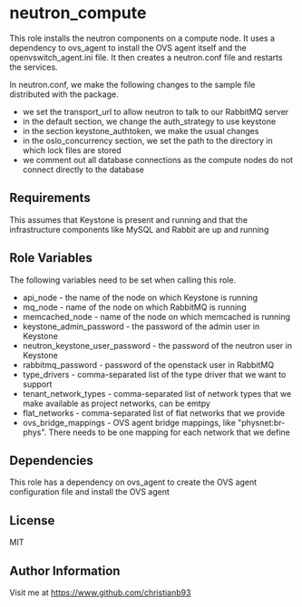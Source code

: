 neutron_compute
=========

This role installs the neutron components on a compute node. It uses a dependency to ovs_agent to install the OVS agent itself and the openvswitch_agent.ini file. It then creates a neutron.conf file and restarts the services.



In neutron.conf, we make the following changes to the sample file distributed with the package.

* we set the transport_url to allow neutron to talk to our RabbitMQ server
* in the default section, we change the auth_strategy to use keystone
* in the section keystone_authtoken, we make the usual changes
* in the oslo_concurrency section, we set the path to the directory in which lock files are stored
* we comment out all database connections as the compute nodes do not connect directly to the database


Requirements
------------

This assumes that Keystone is present and running and that the infrastructure components like MySQL and Rabbit are up and running

Role Variables
--------------

The following variables need to be set when calling this role.

* api_node - the name of the node on which Keystone is running
* mq_node - name of the node on which RabbitMQ is running
* memcached_node - name of the node on which memcached is running
* keystone_admin_password - the password of the admin user in Keystone
* neutron_keystone_user_password - the password of the neutron user in Keystone
* rabbitmq_password - password of the openstack user in RabbitMQ
* type_drivers - comma-separated list of the type driver that we want to support
* tenant_network_types - comma-separated list of network types that we make available as project networks, can be emtpy
* flat_networks - comma-separated list of flat networks that we provide
* ovs_bridge_mappings - OVS agent bridge mappings, like "physnet:br-phys". There needs to be one mapping for each network that we define

Dependencies
------------

This role has a dependency on ovs_agent to create the OVS agent configuration file and install the OVS agent


License
-------

MIT

Author Information
------------------

Visit me at https://www.github.com/christianb93
